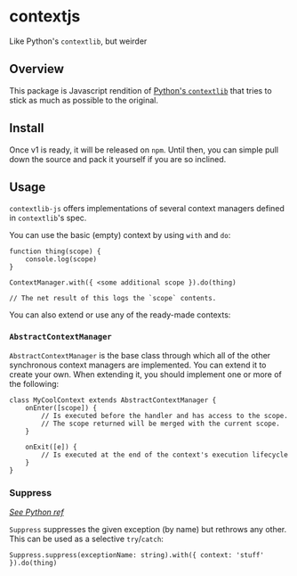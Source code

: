 # contextjs
Like Python's `contextlib`, but weirder

## Overview

This package is Javascript rendition of [Python's `contextlib`](https://docs.python.org/3/library/contextlib.html) that tries to stick as much as possible to the original.

## Install

Once v1 is ready, it will be released on `npm`. Until then, you can simple pull down the source and pack it yourself if you are so inclined.

## Usage

`contextlib-js` offers implementations of several context managers defined in `contextlib`'s spec.

You can use the basic (empty) context by using `with` and `do`:

```
function thing(scope) {
    console.log(scope)
}

ContextManager.with({ <some additional scope }).do(thing)

// The net result of this logs the `scope` contents.
```

You can also extend or use any of the ready-made contexts: 

### `AbstractContextManager`

`AbstractContextManager` is the base class through which all of the other synchronous context managers are implemented. You can extend it to create your own. When extending it, you should implement one or more of the following:

```
class MyCoolContext extends AbstractContextManager {
    onEnter([scope]) {
        // Is executed before the handler and has access to the scope.
        // The scope returned will be merged with the current scope.
    }

    onExit([e]) {
        // Is executed at the end of the context's execution lifecycle
    }
}
```

### Suppress

_[See Python ref](https://docs.python.org/3/library/contextlib.html#contextlib.suppress)_

`Suppress` suppresses the given exception (by name) but rethrows any other. This can be used as a selective `try`/`catch`:

```
Suppress.suppress(exceptionName: string).with({ context: 'stuff' }).do(thing)
```

